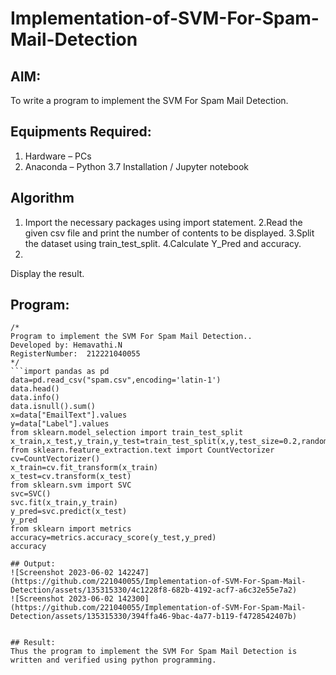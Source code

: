 # Implementation-of-SVM-For-Spam-Mail-Detection

## AIM:
To write a program to implement the SVM For Spam Mail Detection.

## Equipments Required:
1. Hardware – PCs
2. Anaconda – Python 3.7 Installation / Jupyter notebook

## Algorithm
1. Import the necessary packages using import statement.
2.Read the given csv file and print the number of contents to be displayed.
3.Split the dataset using train_test_split.
4.Calculate Y_Pred and accuracy.
5.
Display the result.

## Program:
```
/*
Program to implement the SVM For Spam Mail Detection..
Developed by: Hemavathi.N
RegisterNumber:  212221040055
*/
```import pandas as pd
data=pd.read_csv("spam.csv",encoding='latin-1')
data.head()
data.info()
data.isnull().sum()
x=data["EmailText"].values
y=data["Label"].values
from sklearn.model_selection import train_test_split 
x_train,x_test,y_train,y_test=train_test_split(x,y,test_size=0.2,random_state=0)
from sklearn.feature_extraction.text import CountVectorizer
cv=CountVectorizer()
x_train=cv.fit_transform(x_train)
x_test=cv.transform(x_test)
from sklearn.svm import SVC
svc=SVC()
svc.fit(x_train,y_train)
y_pred=svc.predict(x_test)
y_pred
from sklearn import metrics
accuracy=metrics.accuracy_score(y_test,y_pred)
accuracy

## Output:
![Screenshot 2023-06-02 142247](https://github.com/221040055/Implementation-of-SVM-For-Spam-Mail-Detection/assets/135315330/4c1228f8-682b-4192-acf7-a6c32e55e7a2)
![Screenshot 2023-06-02 142300](https://github.com/221040055/Implementation-of-SVM-For-Spam-Mail-Detection/assets/135315330/394ffa46-9bac-4a77-b119-f4728542407b)


## Result:
Thus the program to implement the SVM For Spam Mail Detection is written and verified using python programming.
